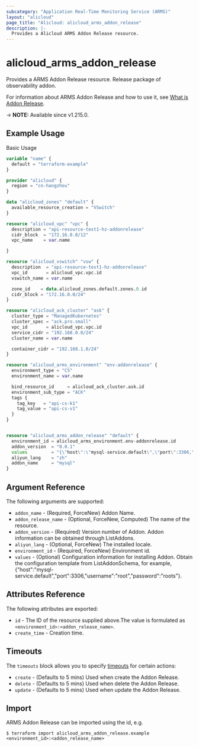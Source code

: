 ```yaml
---
subcategory: "Application Real-Time Monitoring Service (ARMS)"
layout: "alicloud"
page_title: "Alicloud: alicloud_arms_addon_release"
description: |-
  Provides a Alicloud ARMS Addon Release resource.
---
```


# alicloud_arms_addon_release

Provides a ARMS Addon Release resource. Release package of observability addon.

For information about ARMS Addon Release and how to use it, see [What is Addon Release](https://www.alibabacloud.com/help/en/arms/developer-reference/api-arms-2019-08-08-installaddon).

-> **NOTE:** Available since v1.215.0.

## Example Usage

Basic Usage

```terraform
variable "name" {
  default = "terraform-example"
}

provider "alicloud" {
  region = "cn-hangzhou"
}

data "alicloud_zones" "default" {
  available_resource_creation = "VSwitch"
}

resource "alicloud_vpc" "vpc" {
  description = "api-resource-test1-hz-addonrelease"
  cidr_block  = "172.16.0.0/12"
  vpc_name    = var.name

}

resource "alicloud_vswitch" "vsw" {
  description  = "api-resource-test1-hz-addonrelease"
  vpc_id       = alicloud_vpc.vpc.id
  vswitch_name = var.name

  zone_id    = data.alicloud_zones.default.zones.0.id
  cidr_block = "172.16.0.0/24"
}

resource "alicloud_ack_cluster" "ask" {
  cluster_type = "ManagedKubernetes"
  cluster_spec = "ack.pro.small"
  vpc_id       = alicloud_vpc.vpc.id
  service_cidr = "192.168.0.0/24"
  cluster_name = var.name

  container_cidr = "192.168.1.0/24"
}

resource "alicloud_arms_environment" "env-addonrelease" {
  environment_type = "CS"
  environment_name = var.name

  bind_resource_id     = alicloud_ack_cluster.ask.id
  environment_sub_type = "ACK"
  tags {
    tag_key   = "api-cs-k1"
    tag_value = "api-cs-v1"
  }
}


resource "alicloud_arms_addon_release" "default" {
  environment_id = alicloud_arms_environment.env-addonrelease.id
  addon_version  = "0.0.1"
  values         = "{\"host\":\"mysql-service.default\",\"port\":3306,\"username\":\"root\",\"password\":\"roots\"}"
  aliyun_lang    = "zh"
  addon_name     = "mysql"
}
```

## Argument Reference

The following arguments are supported:
* `addon_name` - (Required, ForceNew) Addon Name.
* `addon_release_name` - (Optional, ForceNew, Computed) The name of the resource.
* `addon_version` - (Required) Version number of Addon. Addon information can be obtained through ListAddons.
* `aliyun_lang` - (Optional, ForceNew) The installed locale.
* `environment_id` - (Required, ForceNew) Environment id.
* `values` - (Optional) Configuration information for installing Addon. Obtain the configuration template from ListAddonSchema, for example, {"host":"mysql-service.default","port":3306,"username":"root","password":"roots"}.

## Attributes Reference

The following attributes are exported:
* `id` - The ID of the resource supplied above.The value is formulated as `<environment_id>:<addon_release_name>`.
* `create_time` - Creation time.

## Timeouts

The `timeouts` block allows you to specify [timeouts](https://www.terraform.io/docs/configuration-0-11/resources.html#timeouts) for certain actions:
* `create` - (Defaults to 5 mins) Used when create the Addon Release.
* `delete` - (Defaults to 5 mins) Used when delete the Addon Release.
* `update` - (Defaults to 5 mins) Used when update the Addon Release.

## Import

ARMS Addon Release can be imported using the id, e.g.

```shell
$ terraform import alicloud_arms_addon_release.example <environment_id>:<addon_release_name>
```